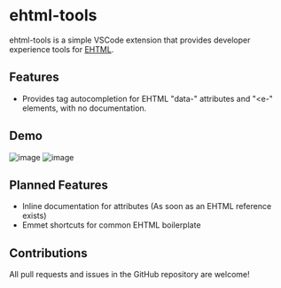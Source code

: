 # ehtml-tools

ehtml-tools is a simple VSCode extension that provides developer experience tools for [EHTML](https://github.com/Guseyn/ehtml).

## Features

* Provides tag autocompletion for EHTML "data-" attributes and "<e-" elements, with no documentation.

## Demo

![image](https://github.com/user-attachments/assets/fd6ca954-4690-4a2d-9015-da6ffb7b057a)
![image](https://github.com/user-attachments/assets/99a58668-f545-4b23-9a30-e3fc1cd5d1bb)

## Planned Features

* Inline documentation for attributes (As soon as an EHTML reference exists)
* Emmet shortcuts for common EHTML boilerplate

## Contributions

All pull requests and issues in the GitHub repository are welcome!